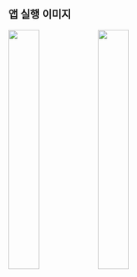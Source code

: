<h2 id="3">앱 실행 이미지</h2>

<p float="left">  
<img width="35%" src="https://github.com/lchaaa/Help-us/assets/117001092/e0a8b931-90be-4c90-bb06-a5980697252d">

<img width="35%" src="https://github.com/lchaaa/Help-us/assets/117001092/2cac820a-d901-4a0f-ada2-b9bee8672727">
</p>


